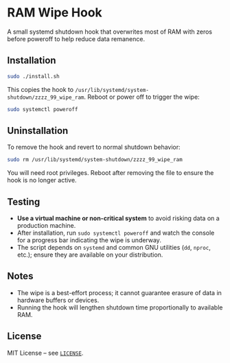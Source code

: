 # RAM Wipe Hook

A small systemd shutdown hook that overwrites most of RAM with zeros before poweroff to help reduce data remanence.

## Installation

```bash
sudo ./install.sh
```

This copies the hook to `/usr/lib/systemd/system-shutdown/zzzz_99_wipe_ram`. Reboot or power off to trigger the wipe:

```bash
sudo systemctl poweroff
```

## Uninstallation

To remove the hook and revert to normal shutdown behavior:

```bash
sudo rm /usr/lib/systemd/system-shutdown/zzzz_99_wipe_ram
```

You will need root privileges. Reboot after removing the file to ensure the hook is no longer active.

## Testing

- **Use a virtual machine or non-critical system** to avoid risking data on a production machine.
- After installation, run `sudo systemctl poweroff` and watch the console for a progress bar indicating the wipe is underway.
- The script depends on `systemd` and common GNU utilities (`dd`, `nproc`, etc.); ensure they are available on your distribution.

## Notes

- The wipe is a best-effort process; it cannot guarantee erasure of data in hardware buffers or devices.
- Running the hook will lengthen shutdown time proportionally to available RAM.

## License

MIT License – see [`LICENSE`](LICENSE).
